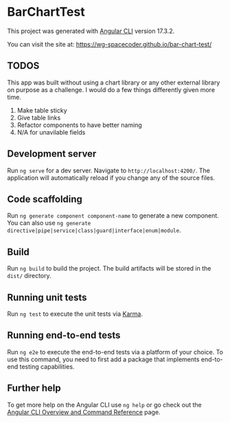 # BarChartTest

This project was generated with [Angular CLI](https://github.com/angular/angular-cli) version 17.3.2.

You can visit the site at: https://wg-spacecoder.github.io/bar-chart-test/

## TODOS

This app was built without using a chart library or any other external library on purpose as a challenge. I would do a few things differently given more time.

<ol>
  <li>Make table sticky</li>
  <li>Give table links</li>
  <li>Refactor components to have better naming</li>
  <li>N/A for unavilable fields</li>
</ol>

## Development server

Run `ng serve` for a dev server. Navigate to `http://localhost:4200/`. The application will automatically reload if you change any of the source files.

## Code scaffolding

Run `ng generate component component-name` to generate a new component. You can also use `ng generate directive|pipe|service|class|guard|interface|enum|module`.

## Build

Run `ng build` to build the project. The build artifacts will be stored in the `dist/` directory.

## Running unit tests

Run `ng test` to execute the unit tests via [Karma](https://karma-runner.github.io).

## Running end-to-end tests

Run `ng e2e` to execute the end-to-end tests via a platform of your choice. To use this command, you need to first add a package that implements end-to-end testing capabilities.

## Further help

To get more help on the Angular CLI use `ng help` or go check out the [Angular CLI Overview and Command Reference](https://angular.io/cli) page.
